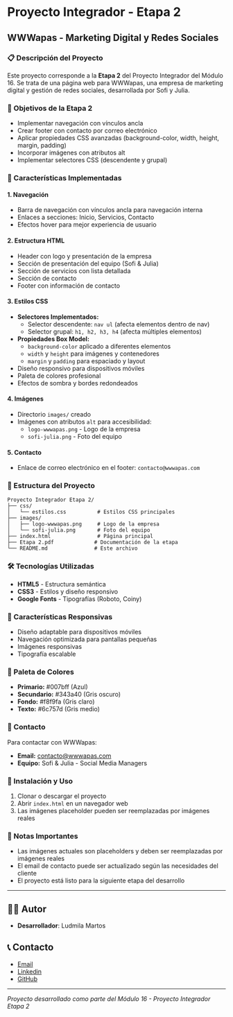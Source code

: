 # Proyecto Integrador - Etapa 2
## WWWapas - Marketing Digital y Redes Sociales

### 📋 Descripción del Proyecto
Este proyecto corresponde a la **Etapa 2** del Proyecto Integrador del Módulo 16. Se trata de una página web para WWWapas, una empresa de marketing digital y gestión de redes sociales, desarrollada por Sofi y Julia.

### 🎯 Objetivos de la Etapa 2
- Implementar navegación con vínculos ancla
- Crear footer con contacto por correo electrónico
- Aplicar propiedades CSS avanzadas (background-color, width, height, margin, padding)
- Incorporar imágenes con atributos alt
- Implementar selectores CSS (descendente y grupal)

### 🚀 Características Implementadas

#### 1. **Navegación**
- Barra de navegación con vínculos ancla para navegación interna
- Enlaces a secciones: Inicio, Servicios, Contacto
- Efectos hover para mejor experiencia de usuario

#### 2. **Estructura HTML**
- Header con logo y presentación de la empresa
- Sección de presentación del equipo (Sofi & Julia)
- Sección de servicios con lista detallada
- Sección de contacto
- Footer con información de contacto

#### 3. **Estilos CSS**
- **Selectores Implementados:**
  - Selector descendente: `nav ul` (afecta elementos dentro de nav)
  - Selector grupal: `h1, h2, h3, h4` (afecta múltiples elementos)
- **Propiedades Box Model:**
  - `background-color` aplicado a diferentes elementos
  - `width` y `height` para imágenes y contenedores
  - `margin` y `padding` para espaciado y layout
- Diseño responsivo para dispositivos móviles
- Paleta de colores profesional
- Efectos de sombra y bordes redondeados

#### 4. **Imágenes**
- Directorio `images/` creado
- Imágenes con atributos `alt` para accesibilidad:
  - `logo-wwwapas.png` - Logo de la empresa
  - `sofi-julia.png` - Foto del equipo

#### 5. **Contacto**
- Enlace de correo electrónico en el footer: `contacto@wwwapas.com`

### 📁 Estructura del Proyecto
```
Proyecto Integrador Etapa 2/
├── css/
│   └── estilos.css          # Estilos CSS principales
├── images/
│   ├── logo-wwwapas.png     # Logo de la empresa
│   └── sofi-julia.png       # Foto del equipo
├── index.html               # Página principal
├── Etapa 2.pdf             # Documentación de la etapa
└── README.md               # Este archivo
```

### 🛠️ Tecnologías Utilizadas
- **HTML5** - Estructura semántica
- **CSS3** - Estilos y diseño responsivo
- **Google Fonts** - Tipografías (Roboto, Coiny)

### 📱 Características Responsivas
- Diseño adaptable para dispositivos móviles
- Navegación optimizada para pantallas pequeñas
- Imágenes responsivas
- Tipografía escalable

### 🎨 Paleta de Colores
- **Primario:** #007bff (Azul)
- **Secundario:** #343a40 (Gris oscuro)
- **Fondo:** #f8f9fa (Gris claro)
- **Texto:** #6c757d (Gris medio)

### 📧 Contacto
Para contactar con WWWapas:
- **Email:** contacto@wwwapas.com
- **Equipo:** Sofi & Julia - Social Media Managers

### 🔧 Instalación y Uso
1. Clonar o descargar el proyecto
2. Abrir `index.html` en un navegador web
3. Las imágenes placeholder pueden ser reemplazadas por imágenes reales

### 📝 Notas Importantes
- Las imágenes actuales son placeholders y deben ser reemplazadas por imágenes reales
- El email de contacto puede ser actualizado según las necesidades del cliente
- El proyecto está listo para la siguiente etapa del desarrollo

---

## 👨‍💻 Autor

- **Desarrollador**: Ludmila Martos

## 📞 Contacto

-  [Email](ludmilamartos@gmail.com)
-  [Linkedin](https://www.linkedin.com/in/ludmimar89/)
- [GitHub](https://github.com/Ludmimar)

---
*Proyecto desarrollado como parte del Módulo 16 - Proyecto Integrador Etapa 2*